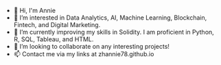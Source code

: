 - 👋 Hi, I'm Annie
- 👀 I’m interested in Data Analytics, AI, Machine Learning, Blockchain, Fintech, and Digital Marketing.
- 🌱 I’m currently improving my skills in Solidity. I am proficient in Python, R, SQL, Tableau, and HTML.
- 💞️ I’m looking to collaborate on any interesting projects!
- 📫 Contact me via my links at zhannie78.github.io

<!---
zhannie78/zhannie78 is a ✨ special ✨ repository because its `README.md` (this file) appears on your GitHub profile.
You can click the Preview link to take a look at your changes.
--->
